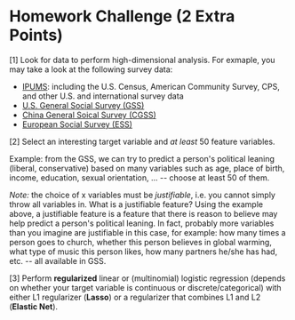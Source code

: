 # Homework Challenge (2 Extra Points)

[1] Look for data to perform high-dimensional analysis. For exmaple, you may take a look at the following survey data:

- [IPUMS](https://www.ipums.org/): including the U.S. Census, American Community Survey, CPS, and other U.S. and international survey data
- [U.S. General Social Survey (GSS)](http://gss.norc.org/)
- [China General Soical Survey (CGSS)](http://cnsda.ruc.edu.cn/)
- [European Social Survey (ESS)](https://www.europeansocialsurvey.org/)

[2] Select an interesting target variable and *at least* 50 feature variables.

Example: from the GSS, we can try to predict a person's political leaning (liberal, conservative) based on many variables such as age, place of birth, income, education, sexual orientation, ... -- choose at least 50 of them.

*Note:* the choice of x variables must be *justifiable*, i.e. you cannot simply throw all variables in. What is a justifiable feature? Using the example above, a justifiable feature is a feature that there is reason to believe may help predict a person's political leaning. In fact, probably more variables than you imagine are justifiable in this case, for example: how many times a person goes to church, whether this person believes in global warming, what type of music this person likes, how many partners he/she has had, etc. -- all available in GSS.

[3] Perform **regularized** linear or (multinomial) logistic regression (depends on whether your target variable is continuous or discrete/categorical) with either L1 regularizer (**Lasso**) or a regularizer that combines L1 and L2 (**Elastic Net**).
